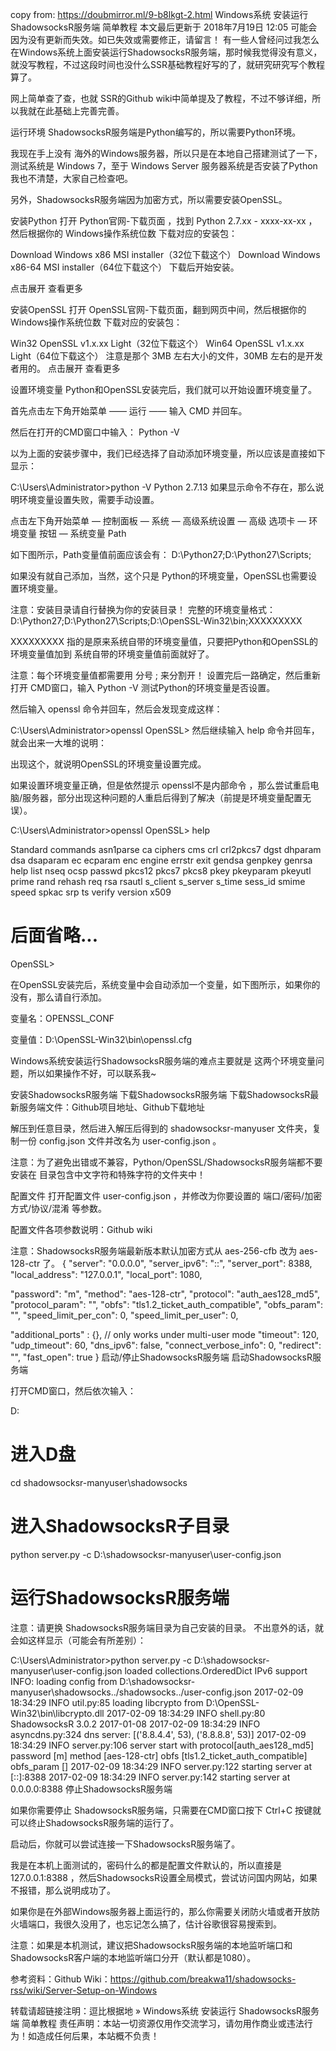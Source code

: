 copy from: https://doubmirror.ml/9-b8lkgt-2.html
Windows系统 安装运行 ShadowsocksR服务端 简单教程
本文最后更新于 2018年7月19日 12:05 可能会因为没有更新而失效。如已失效或需要修正，请留言！
有一些人曾经问过我怎么在Windows系统上面安装运行ShadowsocksR服务端，那时候我觉得没有意义，就没写教程，不过这段时间也没什么SSR基础教程好写的了，就研究研究写个教程算了。

网上简单查了查，也就 SSR的Github wiki中简单提及了教程，不过不够详细，所以我就在此基础上完善完善。

运行环境
ShadowsocksR服务端是Python编写的，所以需要Python环境。

我现在手上没有 海外的Windows服务器，所以只是在本地自己搭建测试了一下，测试系统是 Windows 7，至于 Windows Server 服务器系统是否安装了Python我也不清楚，大家自己检查吧。

另外，ShadowsocksR服务端因为加密方式，所以需要安装OpenSSL。

安装Python
打开 Python官网-下载页面 ，找到 Python 2.7.xx - xxxx-xx-xx ，然后根据你的 Windows操作系统位数 下载对应的安装包：

Download Windows x86 MSI installer（32位下载这个）
Download Windows x86-64 MSI installer（64位下载这个）
下载后开始安装。

点击展开 查看更多

安装OpenSSL
打开 OpenSSL官网-下载页面，翻到网页中间，然后根据你的 Windows操作系统位数 下载对应的安装包：

Win32 OpenSSL v1.x.xx Light（32位下载这个）
Win64 OpenSSL v1.x.xx Light（64位下载这个）
注意是那个 3MB 左右大小的文件，30MB 左右的是开发者用的。
点击展开 查看更多

设置环境变量
Python和OpenSSL安装完后，我们就可以开始设置环境变量了。

首先点击左下角开始菜单 —— 运行 —— 输入 CMD 并回车。

然后在打开的CMD窗口中输入： Python -V

以为上面的安装步骤中，我们已经选择了自动添加环境变量，所以应该是直接如下显示：

C:\Users\Administrator>python -V
Python 2.7.13
如果显示命令不存在，那么说明环境变量设置失败，需要手动设置。

点击左下角开始菜单 — 控制面板 — 系统 — 高级系统设置 — 高级 选项卡 — 环境变量 按钮 — 系统变量 Path

如下图所示，Path变量值前面应该会有： D:\Python27\;D:\Python27\Scripts;

如果没有就自己添加，当然，这个只是 Python的环境变量，OpenSSL也需要设置环境变量。

注意：安装目录请自行替换为你的安装目录！
完整的环境变量格式： D:\Python27\;D:\Python27\Scripts;D:\OpenSSL-Win32\bin\;XXXXXXXXX

XXXXXXXXX 指的是原来系统自带的环境变量值，只要把Python和OpenSSL的环境变量值加到 系统自带的环境变量值前面就好了。

注意：每个环境变量值都需要用 分号 ; 来分割开！
设置完后一路确定，然后重新打开 CMD窗口，输入 Python -V 测试Python的环境变量是否设置。

然后输入 openssl 命令并回车，然后会发现变成这样：

C:\Users\Administrator>openssl
OpenSSL>
然后继续输入 help 命令并回车，就会出来一大堆的说明：

出现这个，就说明OpenSSL的环境变量设置完成。

如果设置环境变量正确，但是依然提示 openssl不是内部命令 ，那么尝试重启电脑/服务器，部分出现这种问题的人重启后得到了解决（前提是环境变量配置无误）。

C:\Users\Administrator>openssl
OpenSSL> help
 
Standard commands
asn1parse         ca                ciphers           cms
crl               crl2pkcs7         dgst              dhparam
dsa               dsaparam          ec                ecparam
enc               engine            errstr            exit
gendsa            genpkey           genrsa            help
list              nseq              ocsp              passwd
pkcs12            pkcs7             pkcs8             pkey
pkeyparam         pkeyutl           prime             rand
rehash            req               rsa               rsautl
s_client          s_server          s_time            sess_id
smime             speed             spkac             srp
ts                verify            version           x509
 
# 后面省略...
OpenSSL>


在OpenSSL安装完后，系统变量中会自动添加一个变量，如下图所示，如果你的没有，那么请自行添加。

变量名：OPENSSL_CONF

变量值：D:\OpenSSL-Win32\bin\openssl.cfg



Windows系统安装运行ShadowsocksR服务端的难点主要就是 这两个环境变量问题，所以如果操作不好，可以联系我~

安装ShadowsocksR服务端
下载ShadowsocksR服务端
下载ShadowsocksR最新服务端文件：Github项目地址、Github下载地址

解压到任意目录，然后进入解压后得到的 shadowsocksr-manyuser 文件夹，复制一份 config.json 文件并改名为 user-config.json 。

注意：为了避免出错或不兼容，Python/OpenSSL/ShadowsocksR服务端都不要安装在 目录包含中文字符和特殊字符的文件夹中！


配置文件
打开配置文件 user-config.json ，并修改为你要设置的 端口/密码/加密方式/协议/混淆 等参数。

配置文件各项参数说明：Github wiki

注意：ShadowsocksR服务端最新版本默认加密方式从 aes-256-cfb 改为 aes-128-ctr 了。
{
 "server": "0.0.0.0",
 "server_ipv6": "::",
 "server_port": 8388,
 "local_address": "127.0.0.1",
 "local_port": 1080,
 
 "password": "m",
 "method": "aes-128-ctr",
 "protocol": "auth_aes128_md5",
 "protocol_param": "",
 "obfs": "tls1.2_ticket_auth_compatible",
 "obfs_param": "",
 "speed_limit_per_con": 0,
 "speed_limit_per_user": 0,
 
 "additional_ports" : {}, // only works under multi-user mode
 "timeout": 120,
 "udp_timeout": 60,
 "dns_ipv6": false,
 "connect_verbose_info": 0,
 "redirect": "",
 "fast_open": true
}
启动/停止ShadowsocksR服务端
启动ShadowsocksR服务端

打开CMD窗口，然后依次输入：

D:
# 进入D盘
cd shadowsocksr-manyuser\shadowsocks
# 进入ShadowsocksR子目录
python server.py -c D:\shadowsocksr-manyuser\user-config.json
# 运行ShadowsocksR服务端
注意：请更换 ShadowsocksR服务端目录为自己安装的目录。
不出意外的话，就会如这样显示（可能会有所差别）：

C:\Users\Administrator>python server.py -c D:\shadowsocksr-manyuser\user-config.json
loaded collections.OrderedDict
IPv6 support
INFO: loading config from D:\shadowsocksr-manyuser\shadowsocks\../shadowsocks\../user-config.json
2017-02-09 18:34:29 INFO     util.py:85 loading libcrypto from D:\OpenSSL-Win32\bin\libcrypto.dll
2017-02-09 18:34:29 INFO     shell.py:80 ShadowsocksR 3.0.2 2017-01-08
2017-02-09 18:34:29 INFO     asyncdns.py:324 dns server: [('8.8.4.4', 53), ('8.8.8.8', 53)]
2017-02-09 18:34:29 INFO     server.py:106 server start with protocol[auth_aes128_md5] password [m] method [aes-128-ctr] obfs [tls1.2_ticket_auth_compatible] obfs_param []
2017-02-09 18:34:29 INFO     server.py:122 starting server at [::]:8388
2017-02-09 18:34:29 INFO     server.py:142 starting server at 0.0.0.0:8388
停止ShadowsocksR服务端

如果你需要停止 ShadowsocksR服务端，只需要在CMD窗口按下 Ctrl+C 按键就可以终止ShadowsocksR服务端的运行了。

启动后，你就可以尝试连接一下ShadowsocksR服务端了。

我是在本机上面测试的，密码什么的都是配置文件默认的，所以直接是 127.0.0.1:8388 ，然后ShadowsocksR设置全局模式，尝试访问国内网站，如果不报错，那么说明成功了。

如果你是在外部Windows服务器上面运行的，那么你需要关闭防火墙或者开放防火墙端口，我很久没用了，也忘记怎么搞了，估计谷歌很容易搜索到。

注意：如果是本机测试，建议把ShadowsocksR服务端的本地监听端口和ShadowsocksR客户端的本地监听端口分开（默认都是1080）。


参考资料：Github Wiki：https://github.com/breakwa11/shadowsocks-rss/wiki/Server-Setup-on-Windows

转载请超链接注明：逗比根据地 » Windows系统 安装运行 ShadowsocksR服务端 简单教程
责任声明：本站一切资源仅用作交流学习，请勿用作商业或违法行为！如造成任何后果，本站概不负责！
